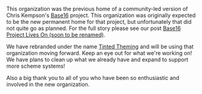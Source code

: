 This organization was the previous home of a community-led version of Chris Kempson's [Base16](https://github.com/chriskempson/base16) project. This organization was originally expected to be the new permanent home for that project, but unfortunately that did not quite go as planned. For the full story please see our post [Base16 Project Lives On (soon to be renamed)](https://github.com/tinted-theming/base16/issues/51).

We have rebranded under the name [Tinted Theming](https://github.com/tinted-theming) and will be using that organization moving forward. Keep an eye out for what we're working on! We have plans to clean up what we already have and expand to support more scheme systems!

Also a big thank you to all of you who have been so enthusiastic and involved in the new organization.

